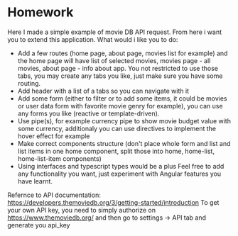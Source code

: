 # Homework

Here I made a simple example of movie DB API request. From here i want you to extend this application.
What would i like you to do:
- Add a few routes (home page, about page, movies list for example) and the home page will have list of selected movies, movies page - all movies, about page - info about app. You not restricted to use those tabs, you may create any tabs you like, just make sure you have some routing.
- Add header with a list of a tabs so you can navigate with it
- Add some form (either to filter or to add some items, it could be movies or user data form with favorite movie genrу for example), you can use any forms you like (reactive or template-driven).
- Use pipe(s), for example currency pipe to show movie budget value with some currency, additionaly you can use directives to implement the hover effect for example
- Make correct components structure (don't place whole form and list and list items in one home component, split those into home, home-list, home-list-item components)
- Using interfaces and typescript types would be a plus
Feel free to add any functionality you want, just experiment with Angular features you have learnt.

Refernce to API documentation: https://developers.themoviedb.org/3/getting-started/introduction
To get your own API key, you need to simply authorize on https://www.themoviedb.org/ and then go to settings -> API tab and generate you api_key
